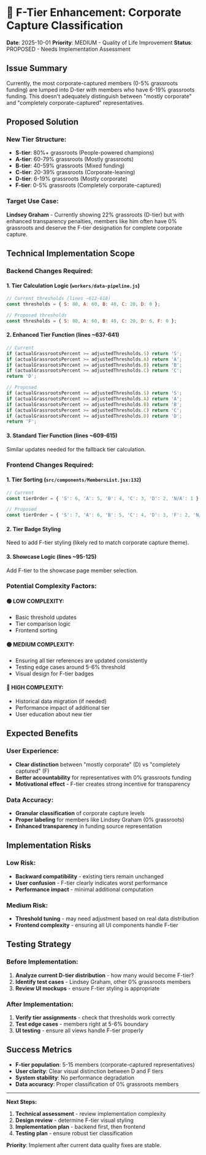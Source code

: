 # 🔴 F-Tier Enhancement: Corporate Capture Classification

**Date**: 2025-10-01
**Priority**: MEDIUM - Quality of Life Improvement
**Status**: PROPOSED - Needs Implementation Assessment

## Issue Summary

Currently, the most corporate-captured members (0-5% grassroots funding) are lumped into D-tier with members who have 6-19% grassroots funding. This doesn't adequately distinguish between "mostly corporate" and "completely corporate-captured" representatives.

## Proposed Solution

### **New Tier Structure:**
- **S-tier**: 80%+ grassroots (People-powered champions)
- **A-tier**: 60-79% grassroots (Mostly grassroots)
- **B-tier**: 40-59% grassroots (Mixed funding)
- **C-tier**: 20-39% grassroots (Corporate-leaning)
- **D-tier**: 6-19% grassroots (Mostly corporate)
- **F-tier**: 0-5% grassroots (Completely corporate-captured)

### **Target Use Case:**
**Lindsey Graham** - Currently showing 22% grassroots (D-tier) but with enhanced transparency penalties, members like him often have 0% grassroots and deserve the F-tier designation for complete corporate capture.

## Technical Implementation Scope

### **Backend Changes Required:**

#### 1. **Tier Calculation Logic** (`workers/data-pipeline.js`)
```javascript
// Current thresholds (lines ~612-618)
const thresholds = { S: 80, A: 60, B: 40, C: 20, D: 0 };

// Proposed thresholds
const thresholds = { S: 80, A: 60, B: 40, C: 20, D: 6, F: 0 };
```

#### 2. **Enhanced Tier Function** (lines ~637-641)
```javascript
// Current
if (actualGrassrootsPercent >= adjustedThresholds.S) return 'S';
if (actualGrassrootsPercent >= adjustedThresholds.A) return 'A';
if (actualGrassrootsPercent >= adjustedThresholds.B) return 'B';
if (actualGrassrootsPercent >= adjustedThresholds.C) return 'C';
return 'D';

// Proposed
if (actualGrassrootsPercent >= adjustedThresholds.S) return 'S';
if (actualGrassrootsPercent >= adjustedThresholds.A) return 'A';
if (actualGrassrootsPercent >= adjustedThresholds.B) return 'B';
if (actualGrassrootsPercent >= adjustedThresholds.C) return 'C';
if (actualGrassrootsPercent >= adjustedThresholds.D) return 'D';
return 'F';
```

#### 3. **Standard Tier Function** (lines ~609-615)
Similar updates needed for the fallback tier calculation.

### **Frontend Changes Required:**

#### 1. **Tier Sorting** (`src/components/MembersList.jsx:132`)
```javascript
// Current
const tierOrder = { 'S': 6, 'A': 5, 'B': 4, 'C': 3, 'D': 2, 'N/A': 1 };

// Proposed
const tierOrder = { 'S': 7, 'A': 6, 'B': 5, 'C': 4, 'D': 3, 'F': 2, 'N/A': 1 };
```

#### 2. **Tier Badge Styling**
Need to add F-tier styling (likely red to match corporate capture theme).

#### 3. **Showcase Logic** (lines ~95-125)
Add F-tier to the showcase page member selection.

### **Potential Complexity Factors:**

#### **🟢 LOW COMPLEXITY:**
- Basic threshold updates
- Tier comparison logic
- Frontend sorting

#### **🟡 MEDIUM COMPLEXITY:**
- Ensuring all tier references are updated consistently
- Testing edge cases around 5-6% threshold
- Visual design for F-tier badges

#### **🔴 HIGH COMPLEXITY:**
- Historical data migration (if needed)
- Performance impact of additional tier
- User education about new tier

## Expected Benefits

### **User Experience:**
- **Clear distinction** between "mostly corporate" (D) vs "completely captured" (F)
- **Better accountability** for representatives with 0% grassroots funding
- **Motivational effect** - F-tier creates strong incentive for transparency

### **Data Accuracy:**
- **Granular classification** of corporate capture levels
- **Proper labeling** for members like Lindsey Graham (0% grassroots)
- **Enhanced transparency** in funding source representation

## Implementation Risks

### **Low Risk:**
- **Backward compatibility** - existing tiers remain unchanged
- **User confusion** - F-tier clearly indicates worst performance
- **Performance impact** - minimal additional computation

### **Medium Risk:**
- **Threshold tuning** - may need adjustment based on real data distribution
- **Frontend complexity** - ensuring all UI components handle F-tier

## Testing Strategy

### **Before Implementation:**
1. **Analyze current D-tier distribution** - how many would become F-tier?
2. **Identify test cases** - Lindsey Graham, other 0% grassroots members
3. **Review UI mockups** - ensure F-tier styling is appropriate

### **After Implementation:**
1. **Verify tier assignments** - check that thresholds work correctly
2. **Test edge cases** - members right at 5-6% boundary
3. **UI testing** - ensure all views handle F-tier properly

## Success Metrics

- **F-tier population**: 5-15 members (corporate-captured representatives)
- **User clarity**: Clear visual distinction between D and F tiers
- **System stability**: No performance degradation
- **Data accuracy**: Proper classification of 0% grassroots members

---

**Next Steps:**
1. **Technical assessment** - review implementation complexity
2. **Design review** - determine F-tier visual styling
3. **Implementation plan** - backend first, then frontend
4. **Testing plan** - ensure robust tier classification

**Priority**: Implement after current data quality fixes are stable.